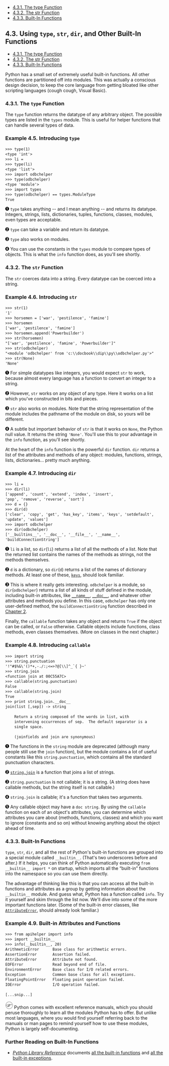 

-   [4.3.1. The type Function](built_in_functions.html#d0e8510)
-   [4.3.2. The str Function](built_in_functions.html#d0e8609)
-   [4.3.3. Built-In Functions](built_in_functions.html#d0e8958)

4.3. Using `type`, `str`, `dir`, and Other Built-In Functions
-------------------------------------------------------------

-   [4.3.1. The type Function](built_in_functions.html#d0e8510)
-   [4.3.2. The str Function](built_in_functions.html#d0e8609)
-   [4.3.3. Built-In Functions](built_in_functions.html#d0e8958)

Python has a small set of extremely useful built-in functions. All other
functions are partitioned off into modules. This was actually a
conscious design decision, to keep the core language from getting
bloated like other scripting languages (cough cough, Visual Basic).

### 4.3.1. The `type` Function

The `type` function returns the datatype of any arbitrary object. The
possible types are listed in the `types` module. This is useful for
helper functions that can handle several types of data.

### Example 4.5. Introducing `type`

    >>> type(1)           
    <type 'int'>
    >>> li =
    >>> type(li)          
    <type 'list'>
    >>> import odbchelper
    >>> type(odbchelper)  
    <type 'module'>
    >>> import types      
    >>> type(odbchelper) == types.ModuleType
    True



[![1](../images/callouts/1.png)](#apihelper.builtin.1.1) `type` takes anything -- and I mean anything -- and returns its datatype. Integers, strings, lists, dictionaries, tuples, functions, classes, modules, even types are acceptable. 

[![2](../images/callouts/2.png)](#apihelper.builtin.1.2) `type` can take a variable and return its datatype. 

[![3](../images/callouts/3.png)](#apihelper.builtin.1.3) `type` also works on modules. 

[![4](../images/callouts/4.png)](#apihelper.builtin.1.4) You can use the constants in the `types` module to compare types of objects. This is what the `info` function does, as you'll see shortly. 

### 4.3.2. The `str` Function

The `str` coerces data into a string. Every datatype can be coerced into
a string.

### Example 4.6. Introducing `str`

    >>> str(1)          
    '1'
    >>> horsemen = ['war', 'pestilence', 'famine']
    >>> horsemen
    ['war', 'pestilence', 'famine']
    >>> horsemen.append('Powerbuilder')
    >>> str(horsemen)   
    "['war', 'pestilence', 'famine', 'Powerbuilder']"
    >>> str(odbchelper) 
    "<module 'odbchelper' from 'c:\\docbook\\dip\\py\\odbchelper.py'>"
    >>> str(None)       
    'None'



[![1](../images/callouts/1.png)](#apihelper.builtin.2.1) For simple datatypes like integers, you would expect `str` to work, because almost every language has a function to convert an integer to a string. 

[![2](../images/callouts/2.png)](#apihelper.builtin.2.2) However, `str` works on any object of any type. Here it works on a list which you've constructed in bits and pieces. 

[![3](../images/callouts/3.png)](#apihelper.builtin.2.3) `str` also works on modules. Note that the string representation of the module includes the pathname of the module on disk, so yours will be different. 

[![4](../images/callouts/4.png)](#apihelper.builtin.2.4) A subtle but important behavior of `str` is that it works on `None`, the Python null value. It returns the string `'None'`. You'll use this to your advantage in the `info` function, as you'll see shortly. 

At the heart of the `info` function is the powerful `dir` function.
`dir` returns a list of the attributes and methods of any object:
modules, functions, strings, lists, dictionaries... pretty much
anything.

### Example 4.7. Introducing `dir`

    >>> li =
    >>> dir(li)           
    ['append', 'count', 'extend', 'index', 'insert',
    'pop', 'remove', 'reverse', 'sort']
    >>> d = {}
    >>> dir(d)            
    ['clear', 'copy', 'get', 'has_key', 'items', 'keys', 'setdefault', 'update', 'values']
    >>> import odbchelper
    >>> dir(odbchelper)   
    ['__builtins__', '__doc__', '__file__', '__name__', 'buildConnectionString']



[![1](../images/callouts/1.png)](#apihelper.builtin.3.1) `li` is a list, so `dir`(`li`) returns a list of all the methods of a list. Note that the returned list contains the names of the methods as strings, not the methods themselves. 

[![2](../images/callouts/2.png)](#apihelper.builtin.3.2) `d` is a dictionary, so `dir`(`d`) returns a list of the names of dictionary methods. At least one of these, [`keys`](../native_data_types/mapping_lists.html#odbchelper.items "Example 3.25. The keys, values, and items Functions"), should look familiar. 

[![3](../images/callouts/3.png)](#apihelper.builtin.3.3) This is where it really gets interesting. `odbchelper` is a module, so `dir`(`odbchelper`) returns a list of all kinds of stuff defined in the module, including built-in attributes, like [`__name__`](../getting_to_know_python/testing_modules.html#odbchelper.ifnametrick), [`__doc__`](../getting_to_know_python/everything_is_an_object.html#odbchelper.import "Example 2.3. Accessing the buildConnectionString Function's doc string"), and whatever other attributes and methods you define. In this case, `odbchelper` has only one user-defined method, the `buildConnectionString` function described in [Chapter 2](../getting_to_know_python/index.html). 

Finally, the `callable` function takes any object and returns `True` if
the object can be called, or `False` otherwise. Callable objects include
functions, class methods, even classes themselves. (More on classes in
the next chapter.)

### Example 4.8. Introducing `callable`

    >>> import string
    >>> string.punctuation           
    '!"#$%&\'()*+,-./:;<=>?@[\\]^_`{ }~'
    >>> string.join                  
    <function join at 00C55A7C>
    >>> callable(string.punctuation) 
    False
    >>> callable(string.join)        
    True
    >>> print string.join.__doc__    
    join(list [,sep]) -> string

        Return a string composed of the words in list, with
        intervening occurrences of sep.  The default separator is a
        single space.

        (joinfields and join are synonymous)



[![1](../images/callouts/1.png)](#apihelper.builtin.4.1) The functions in the `string` module are deprecated (although many people still use the `join` function), but the module contains a lot of useful constants like this `string.punctuation`, which contains all the standard punctuation characters. 

[![2](../images/callouts/2.png)](#apihelper.builtin.4.2) [`string.join`](../native_data_types/joining_lists.html "3.7. Joining Lists and Splitting Strings") is a function that joins a list of strings. 

[![3](../images/callouts/3.png)](#apihelper.builtin.4.3) `string.punctuation` is not callable; it is a string. (A string does have callable methods, but the string itself is not callable.) 

[![4](../images/callouts/4.png)](#apihelper.builtin.4.4) `string.join` is callable; it's a function that takes two arguments. 

[![5](../images/callouts/5.png)](#apihelper.builtin.4.5) Any callable object may have a `doc string`. By using the `callable` function on each of an object's attributes, you can determine which attributes you care about (methods, functions, classes) and which you want to ignore (constants and so on) without knowing anything about the object ahead of time. 

### 4.3.3. Built-In Functions

`type`, `str`, `dir`, and all the rest of Python's built-in functions
are grouped into a special module called `__builtin__`. (That's two
underscores before and after.) If it helps, you can think of Python
automatically executing `from __builtin__ import *` on startup, which
imports all the “built-in” functions into the namespace so you can use
them directly.

The advantage of thinking like this is that you can access all the
built-in functions and attributes as a group by getting information
about the `__builtin__` module. And guess what, Python has a function
called `info`. Try it yourself and skim through the list now. We'll dive
into some of the more important functions later. (Some of the built-in
error classes, like
[`AttributeError`](../native_data_types/tuples.html#odbchelper.tuplemethods "Example 3.16. Tuples Have No Methods"),
should already look familiar.)

### Example 4.9. Built-in Attributes and Functions

    >>> from apihelper import info
    >>> import __builtin__
    >>> info(__builtin__, 20)
    ArithmeticError      Base class for arithmetic errors.
    AssertionError       Assertion failed.
    AttributeError       Attribute not found.
    EOFError             Read beyond end of file.
    EnvironmentError     Base class for I/O related errors.
    Exception            Common base class for all exceptions.
    FloatingPointError   Floating point operation failed.
    IOError              I/O operation failed.

    [...snip...]


![Note](../images/note.png) 
Python comes with excellent reference manuals, which you should peruse thoroughly to learn all the modules Python has to offer. But unlike most languages, where you would find yourself referring back to the manuals or man pages to remind yourself how to use these modules, Python is largely self-documenting. 

### Further Reading on Built-In Functions

-   [*Python Library Reference*](http://www.python.org/doc/current/lib/)
    documents [all the built-in
    functions](http://www.python.org/doc/current/lib/built-in-funcs.html)
    and [all the built-in
    exceptions](http://www.python.org/doc/current/lib/module-exceptions.html).

  

